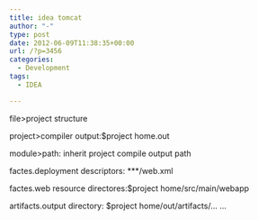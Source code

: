 ```yaml
---
title: idea tomcat
author: "-"
type: post
date: 2012-06-09T11:38:35+00:00
url: /?p=3456
categories:
  - Development
tags:
  - IDEA

---
```

file>project structure

project>compiler output:$project home.out

module>path: inherit project compile output path

factes.deployment descriptors: \***/web.xml

factes.web resource directores:$project home/src/main/webapp

artifacts.output directory: $project home/out/artifacts/... ...